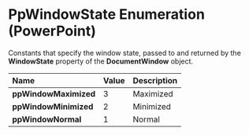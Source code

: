 
# PpWindowState Enumeration (PowerPoint)

Constants that specify the window state, passed to and returned by the  **WindowState** property of the **DocumentWindow** object.



|**Name**|**Value**|**Description**|
|:-----|:-----|:-----|
| **ppWindowMaximized**|3|Maximized|
| **ppWindowMinimized**|2|Minimized|
| **ppWindowNormal**|1|Normal|
